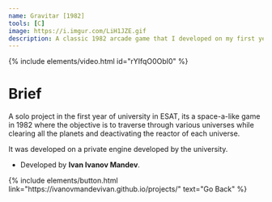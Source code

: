 ```yaml
---
name: Gravitar [1982]
tools: [C]
image: https://i.imgur.com/LiH1JZE.gif
description: A classic 1982 arcade game that I developed on my first year of university at ESAT, written in C.
---
```


{% include elements/video.html id="rYIfqO0ObI0" %}

# Brief

A solo project in the first year of university in ESAT, its a space-a-like game in 1982 where the objective is to traverse through various universes while clearing all the planets and deactivating the reactor of each universe.

It was developed on a private engine developed by the university.

- Developed by **Ivan Ivanov Mandev**.

<p class="text-center">
{% include elements/button.html link="https://ivanovmandevivan.github.io/projects/" text="Go Back" %}
</p>